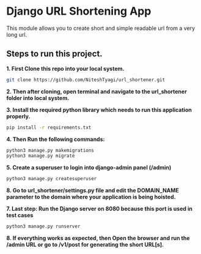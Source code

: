 # Django URL Shortening App
This module allows you to create short and simple readable url from a very long url.

## Steps to run this project.
**1. First Clone this repo into your local system.**

```bash
git clone https://github.com/NiteshTyagi/url_shortener.git
```

**2. Then after cloning, open terminal and navigate to the url_shortener folder into local system.**

**3. Install the required python library which needs to run this application properly.**

```bash
pip install -r requirements.txt
```

**4. Then Run the following commands:**

```bash
python3 manage.py makemigrations
python3 manage.py migrate
```

**5. Create a superuser to login into django-admin panel (/admin)**

```bash
python3 manage.py createsuperuser
```

**8. Go to url_shortener/settings.py file and edit the DOMAIN_NAME parameter to the domain where your application is being hoisted.**

**7. Last step: Run the Django server on 8080 because this port is used in test cases**

```bash
python3 manage.py runserver
```

**8. If everything works as expected, then Open the browser and run the <domain>/admin URL or go to <domain>/v1/post for generating the short URL[s].**